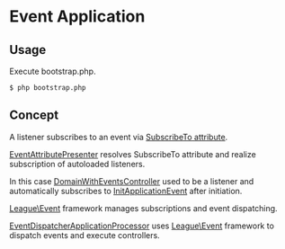 # Event Application

## Usage

Execute bootstrap.php.

```
$ php bootstrap.php
```

## Concept

A listener subscribes to an event via [SubscribeTo attribute](./Attribute/SubscribeTo.php).

[EventAttributePresenter](./EventAttributePresenter.php) resolves SubscribeTo attribute and realize subscription 
of autoloaded listeners.

In this case [DomainWithEventsController](./Controller/DomainWithEventsController.php) used to be a 
listener and automatically subscribes to [InitApplicationEvent](./Event/InitApplicationEvent.php) after initiation.

[League\Event](https://event.thephpleague.com/) framework manages subscriptions and event dispatching.

[EventDispatcherApplicationProcessor](./EventDispatcherApplicationProcessor.php) uses [League\Event](https://event.thephpleague.com/) 
framework to dispatch events and execute controllers.


